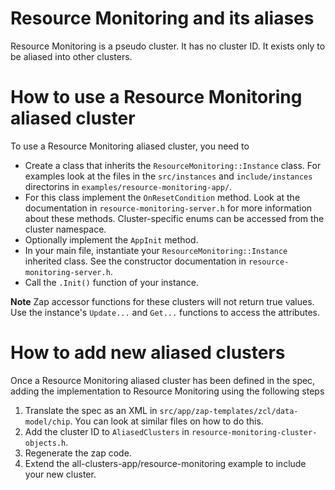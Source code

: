 # Resource Monitoring and its aliases

 Resource Monitoring is a pseudo cluster. It has no cluster ID. It exists only to be aliased
 into other clusters.

 # How to use a Resource Monitoring aliased cluster

 To use a Resource Monitoring aliased cluster, you need to

 -   Create a class that inherits the `ResourceMonitoring::Instance` class. For examples
     look at the files in the `src/instances` and `include/instances`
     directorins in `examples/resource-monitoring-app/`.
 -   For this class implement the `OnResetCondition` method. Look at the documentation 
     in `resource-monitoring-server.h` for more information about these methods. 
     Cluster-specific enums can be accessed from the cluster namespace.
 -   Optionally implement the `AppInit` method.
 -   In your main file, instantiate your `ResourceMonitoring::Instance` inherited class.
     See the constructor documentation in `resource-monitoring-server.h`.
 -   Call the `.Init()` function of your instance.

 **Note** Zap accessor functions for these clusters will not return true values.
 Use the instance's `Update...` and `Get...` functions to access the attributes.

 # How to add new aliased clusters

 Once a Resource Monitoring aliased cluster has been defined in the spec, adding the
 implementation to Resource Monitoring using the following steps

 1.  Translate the spec as an XML in `src/app/zap-templates/zcl/data-model/chip`.
     You can look at similar files on how to do this.
 2.  Add the cluster ID to `AliasedClusters` in `resource-monitoring-cluster-objects.h`.
 3.  Regenerate the zap code.
 4.  Extend the all-clusters-app/resource-monitoring example to include your new cluster.